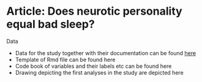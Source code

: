 # Article: Does neurotic personality equal bad sleep? 
Data
- Data for the study together with their documentation can be found [here]([(https://gitlab.oushi.upol.cz/eliska.zilvarova/article-bad-sleep-and-neuroticism#:~:text=can%20be%20found-,here,-Template%20of%20Rmd)])
- Template of Rmd file can be found here
- Code book of variables and their labels etc can be found here
- Drawing depicting the first analyses in the study are depicted here
